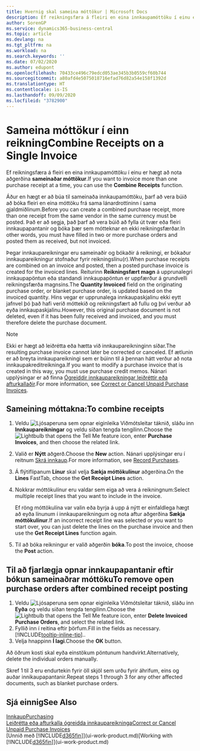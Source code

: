 ```yaml
---
title: Hvernig skal sameina móttökur | Microsoft Docs
description: Ef reikningsfæra á fleiri en eina innkaupamóttöku í einu er hægt að nota aðgerðina sameinaðar móttökur.
author: SorenGP
ms.service: dynamics365-business-central
ms.topic: article
ms.devlang: na
ms.tgt_pltfrm: na
ms.workload: na
ms.search.keywords: ''
ms.date: 07/02/2020
ms.author: edupont
ms.openlocfilehash: 70433ce496c79edcd053ae345b3b0559cf60b744
ms.sourcegitcommit: a80afd4e5075018716efad76d82a54e158f1392d
ms.translationtype: HT
ms.contentlocale: is-IS
ms.lasthandoff: 09/09/2020
ms.locfileid: "3782900"
---
```

# <a name="combine-receipts-on-a-single-invoice"></a><span data-ttu-id="0a8c5-103">Sameina móttökur í einn reikning</span><span class="sxs-lookup"><span data-stu-id="0a8c5-103">Combine Receipts on a Single Invoice</span></span>

<span data-ttu-id="0a8c5-104">Ef reikningsfæra á fleiri en eina innkaupamóttöku í einu er hægt að nota aðgerðina **sameinaðar móttökur**.</span><span class="sxs-lookup"><span data-stu-id="0a8c5-104">If you want to invoice more than one purchase receipt at a time, you can use the **Combine Receipts** function.</span></span>  

<span data-ttu-id="0a8c5-105">Áður en hægt er að búa til sameinaða innkaupamóttöku, þarf að vera búið að bóka fleiri en eina móttöku frá sama lánardrottininn í sama gjaldmiðlinum.</span><span class="sxs-lookup"><span data-stu-id="0a8c5-105">Before you can create a combined purchase receipt, more than one receipt from the same vendor in the same currency must be posted.</span></span> <span data-ttu-id="0a8c5-106">Það er að segja, það þarf að vera búið að fylla út tvær eða fleiri innkaupapantanir og bóka þær sem mótteknar en ekki reikningsfærðar.</span><span class="sxs-lookup"><span data-stu-id="0a8c5-106">In other words, you must have filled in two or more purchase orders and posted them as received, but not invoiced.</span></span>  

<span data-ttu-id="0a8c5-107">Þegar innkaupareikningar eru sameinaðir og bókaðir á reikningi, er bókaður innkaupareikningur stofnaður fyrir reikningslínu(r).</span><span class="sxs-lookup"><span data-stu-id="0a8c5-107">When purchase receipts are combined on an invoice and posted, then a posted purchase invoice is created for the invoiced lines.</span></span> <span data-ttu-id="0a8c5-108">Reiturinn **Reikningsfært magn** á upprunalegri innkaupapöntun eða standandi innkaupapöntun er uppfærður á grundvelli reikningsfærða magnsins.</span><span class="sxs-lookup"><span data-stu-id="0a8c5-108">The **Quantity Invoiced** field on the originating purchase order, or blanket purchase order, is updated based on the invoiced quantity.</span></span> <span data-ttu-id="0a8c5-109">Hins vegar er upprunalega innkaupaskjalinu ekki eytt jafnvel þó það hafi verið móttekið og reikningsfært að fullu og því verður að eyða innkaupaskjalinu.</span><span class="sxs-lookup"><span data-stu-id="0a8c5-109">However, this original purchase document is not deleted, even if it has been fully received and invoiced, and you must therefore delete the purchase document.</span></span>  

> [!NOTE]
> <span data-ttu-id="0a8c5-110">Ekki er hægt að leiðrétta eða hætta við innkaupareikninginn síðar.</span><span class="sxs-lookup"><span data-stu-id="0a8c5-110">The resulting purchase invoice cannot later be corrected or canceled.</span></span> <span data-ttu-id="0a8c5-111">Ef ætlunin er að breyta innkaupareikningi sem er búinn til á þennan hátt verður að nota innkaupakreditreikninga.</span><span class="sxs-lookup"><span data-stu-id="0a8c5-111">If you want to modify a purchase invoice that is created in this way, you must use purchase credit memos.</span></span> <span data-ttu-id="0a8c5-112">Nánari upplýsingar er að finna [Ógreiddir innkaupareikningar leiðréttir eða afturkallaðir](purchasing-how-correct-cancel-unpaid-purchase-invoices.md).</span><span class="sxs-lookup"><span data-stu-id="0a8c5-112">For more information, see [Correct or Cancel Unpaid Purchase Invoices](purchasing-how-correct-cancel-unpaid-purchase-invoices.md).</span></span>

## <a name="to-combine-receipts"></a><span data-ttu-id="0a8c5-113">Sameining móttakna:</span><span class="sxs-lookup"><span data-stu-id="0a8c5-113">To combine receipts</span></span>

1. <span data-ttu-id="0a8c5-114">Veldu ![Ljósaperuna sem opnar eiginleika Viðmótsleitar](media/ui-search/search_small.png "Segðu mér hvað þú vilt gera") táknið, sláðu inn **Innkaupareikningar** og veldu síðan tengda tengilinn.</span><span class="sxs-lookup"><span data-stu-id="0a8c5-114">Choose the ![Lightbulb that opens the Tell Me feature](media/ui-search/search_small.png "Tell me what you want to do") icon, enter **Purchase Invoices**, and then choose the related link.</span></span>  
2. <span data-ttu-id="0a8c5-115">Valið er **Nýtt** aðgerð.</span><span class="sxs-lookup"><span data-stu-id="0a8c5-115">Choose the **New** action.</span></span> <span data-ttu-id="0a8c5-116">Nánari upplýsingar eru í reitnum [Skrá innkaup](purchasing-how-record-purchases.md).</span><span class="sxs-lookup"><span data-stu-id="0a8c5-116">For more information, see [Record Purchases](purchasing-how-record-purchases.md).</span></span>  
3. <span data-ttu-id="0a8c5-117">Á flýtiflipanum **Línur** skal velja **Sækja móttökulínur** aðgerðina.</span><span class="sxs-lookup"><span data-stu-id="0a8c5-117">On the **Lines** FastTab, choose the **Get Receipt Lines** action.</span></span>  
4. <span data-ttu-id="0a8c5-118">Nokkrar móttökulínur eru valdar sem eiga að vera á reikningnum:</span><span class="sxs-lookup"><span data-stu-id="0a8c5-118">Select multiple receipt lines that you want to include in the invoice.</span></span>  

    <span data-ttu-id="0a8c5-119">Ef röng móttökulína var valin eða byrja á upp á nýtt er einfaldlega hægt að eyða línunum í innkaupareikningum og nota aftur aðgerðina **Sækja móttökulínur**.</span><span class="sxs-lookup"><span data-stu-id="0a8c5-119">If an incorrect receipt line was selected or you want to start over, you can just delete the lines on the purchase invoice and then use the **Get Receipt Lines** function again.</span></span>  
5. <span data-ttu-id="0a8c5-120">Til að bóka reikningur er valið aðgerðin **bóka**.</span><span class="sxs-lookup"><span data-stu-id="0a8c5-120">To post the invoice, choose the **Post** action.</span></span>  

## <a name="to-remove-open-purchase-orders-after-combined-receipt-posting"></a><span data-ttu-id="0a8c5-121">Til að fjarlægja opnar innkaupapantanir eftir bókun sameinaðrar móttöku</span><span class="sxs-lookup"><span data-stu-id="0a8c5-121">To remove open purchase orders after combined receipt posting</span></span>

1. <span data-ttu-id="0a8c5-122">Veldu ![Ljósaperuna sem opnar eiginleika Viðmótsleitar](media/ui-search/search_small.png "Segðu mér hvað þú vilt gera") táknið, sláðu inn **Eyða** og veldu síðan tengda tengilinn.</span><span class="sxs-lookup"><span data-stu-id="0a8c5-122">Choose the ![Lightbulb that opens the Tell Me feature](media/ui-search/search_small.png "Tell me what you want to do") icon, enter **Delete Invoiced Purchase Orders**, and select the related link.</span></span>  
2. <span data-ttu-id="0a8c5-123">Fyllið inn í reitina eftir þörfum.</span><span class="sxs-lookup"><span data-stu-id="0a8c5-123">Fill in the fields as necessary.</span></span> [!INCLUDE[tooltip-inline-tip](includes/tooltip-inline-tip_md.md)]<span data-ttu-id="0a8c5-124">.</span><span class="sxs-lookup"><span data-stu-id="0a8c5-124">.</span></span>
3. <span data-ttu-id="0a8c5-125">Velja hnappinn **Í lagi**.</span><span class="sxs-lookup"><span data-stu-id="0a8c5-125">Choose the **OK** button.</span></span>  

<span data-ttu-id="0a8c5-126">Að öðrum kosti skal eyða einstökum pöntunum handvirkt.</span><span class="sxs-lookup"><span data-stu-id="0a8c5-126">Alternatively, delete the individual orders manually.</span></span>

<span data-ttu-id="0a8c5-127">Skref 1 til 3 eru endurtekin fyrir öll skjöl sem urðu fyrir áhrifum, eins og auðar innikaupapantanir.</span><span class="sxs-lookup"><span data-stu-id="0a8c5-127">Repeat steps 1 through 3 for any other affected documents, such as blanket purchase orders.</span></span>

## <a name="see-also"></a><span data-ttu-id="0a8c5-128">Sjá einnig</span><span class="sxs-lookup"><span data-stu-id="0a8c5-128">See Also</span></span>

[<span data-ttu-id="0a8c5-129">Innkaup</span><span class="sxs-lookup"><span data-stu-id="0a8c5-129">Purchasing</span></span>](purchasing-manage-purchasing.md)  
[<span data-ttu-id="0a8c5-130">Leiðrétta eða afturkalla ógreidda innkaupareikninga</span><span class="sxs-lookup"><span data-stu-id="0a8c5-130">Correct or Cancel Unpaid Purchase Invoices</span></span>](purchasing-how-correct-cancel-unpaid-purchase-invoices.md)  
<span data-ttu-id="0a8c5-131">[Unnið með [!INCLUDE[d365fin](includes/d365fin_md.md)]](ui-work-product.md)</span><span class="sxs-lookup"><span data-stu-id="0a8c5-131">[Working with [!INCLUDE[d365fin](includes/d365fin_md.md)]](ui-work-product.md)</span></span>  
